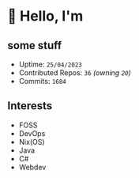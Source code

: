 # 👋 Hello, I'm 

## some stuff

- Uptime: `25/04/2023`
- Contributed Repos: `36` *(owning `20`)*
- Commits: `1684`

## Interests

- FOSS
- DevOps
- Nix(OS)
- Java
- C#
- Webdev
